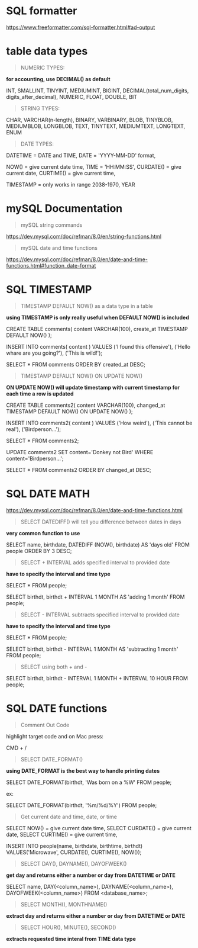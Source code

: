 # SQL formatter

https://www.freeformatter.com/sql-formatter.html#ad-output

# table data types

> NUMERIC TYPES:

**for accounting, use DECIMAL() as default**

INT, SMALLINT, TINYINT, MEDIUMINT, BIGINT,
DECIMAL(total_num_digits, digits_after_decimal),
NUMERIC, 
FLOAT,
DOUBLE, 
BIT

> STRING TYPES:

CHAR, 
VARCHAR(n-length), 
BINARY, 
VARBINARY,
BLOB, TINYBLOB, MEDIUMBLOB, LONGBLOB,
TEXT, TINYTEXT, MEDIUMTEXT, LONGTEXT,
ENUM

> DATE TYPES:

DATETIME = DATE and TIME,
DATE = 'YYYY-MM-DD' format,

NOW() = give current date time,
TIME = 'HH:MM:SS',
CURDATE() = give current date,
CURTIME() = give current time,

TIMESTAMP = only works in range 2038-1970,
YEAR

# mySQL Documentation

> mySQL string commands

https://dev.mysql.com/doc/refman/8.0/en/string-functions.html

> mySQL date and time functions

https://dev.mysql.com/doc/refman/8.0/en/date-and-time-functions.html#function_date-format

# SQL TIMESTAMP

> TIMESTAMP DEFAULT NOW() as a data type in a table

**using TIMESTAMP is only really useful when DEFAULT NOW() is included**


CREATE TABLE comments(
    content VARCHAR(100),
    create_at TIMESTAMP DEFAULT NOW()
);

INSERT INTO comments(
        content
    )
    VALUES
    ('I found this offensive'),
    ('Hello whare are you going?'),
    ('This is wild!');

SELECT *
FROM comments
ORDER BY created_at DESC;

> TIMESTAMP DEFAULT NOW() ON UPDATE NOW()

**ON UPDATE NOW() will update timestamp with current timestamp for each time a row is updated**


CREATE TABLE comments2(
    content VARCHAR(100),
    changed_at TIMESTAMP DEFAULT NOW() ON UPDATE NOW()
);

INSERT INTO comments2(
        content
    )
    VALUES
        ('How weird'),
        ('This cannot be real'),
        ('Birdperson...');

SELECT * FROM comments2;

UPDATE comments2
    SET content='Donkey not Bird'
    WHERE content='Birdperson...';
    
SELECT * 
FROM comments2 
ORDER BY changed_at DESC;

# SQL DATE MATH

https://dev.mysql.com/doc/refman/8.0/en/date-and-time-functions.html

> SELECT DATEDIFF() will tell you difference between dates in days

**very common function to use**

SELECT
   name,
   birthdate,
   DATEDIFF (NOW(), birthdate) AS 'days old'
FROM
   people
ORDER BY
   3 DESC;

> SELECT + INTERVAL adds specified interval to provided date

**have to specify the interval and time type**

SELECT * FROM people;

SELECT
    birthdt,
    birthdt + INTERVAL 1 MONTH AS 'adding 1 month'
FROM people;

> SELECT - INTERVAL subtracts specified interval to provided date

**have to specify the interval and time type**

SELECT * FROM people;

SELECT
    birthdt,
    birthdt - INTERVAL 1 MONTH AS 'subtracting 1 month'
FROM people;

> SELECT using both + and -

SELECT
    birthdt,
    birthdt - INTERVAL 1 MONTH + INTERVAL 10 HOUR
FROM people;

# SQL DATE functions

> Comment Out Code

highlight target code and on Mac press:

CMD + /

> SELECT DATE_FORMAT()

**using DATE_FORMAT is the best way to handle printing dates**

SELECT DATE_FORMAT(birthdt, 'Was born on a %W'
FROM people;

ex:

SELECT
DATE_FORMAT(birthdt, '%m/%d/%Y')
FROM people;

> Get current date and time, date, or time

SELECT NOW() = give current date time,
SELECT CURDATE() = give current date,
SELECT CURTIME() = give current time,


INSERT INTO people(name, birthdate, birthtime, birthdt)
VALUES('Microwave', CURDATE(), CURTIME(), NOW());


> SELECT DAY(), DAYNAME(), DAYOFWEEK()

**get day and returns either a number or day from DATETIME or DATE**


SELECT name, DAY(<column_name>), DAYNAME(<column_name>), DAYOFWEEK(<column_name>)
FROM <database_name>;


> SELECT MONTH(), MONTHNAME()

**extract day and returns either a number or day from DATETIME or DATE**


> SELECT HOUR(), MINUTE(), SECOND()

**extracts requested time interal from TIME data type**



